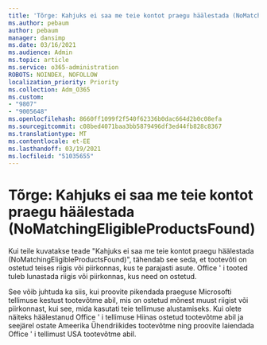 ```yaml
---
title: 'Tõrge: Kahjuks ei saa me teie kontot praegu häälestada (NoMatchingEligibleProductsFound)'
ms.author: pebaum
author: pebaum
manager: dansimp
ms.date: 03/16/2021
ms.audience: Admin
ms.topic: article
ms.service: o365-administration
ROBOTS: NOINDEX, NOFOLLOW
localization_priority: Priority
ms.collection: Adm_O365
ms.custom:
- "9807"
- "9005648"
ms.openlocfilehash: 8660ff1099f2f540f62336b0dac664d2b0c08efa
ms.sourcegitcommit: c08bed4071baa3bb5879496df3ed44fb828c8367
ms.translationtype: MT
ms.contentlocale: et-EE
ms.lasthandoff: 03/19/2021
ms.locfileid: "51035655"
---
```

# <a name="error-sorry-we-cant-set-up-your-account-right-now-nomatchingeligibleproductsfound"></a>Tõrge: Kahjuks ei saa me teie kontot praegu häälestada (NoMatchingEligibleProductsFound)

Kui teile kuvatakse teade "Kahjuks ei saa me teie kontot praegu häälestada (NoMatchingEligibleProductsFound)", tähendab see seda, et tootevõti on ostetud teises riigis või piirkonnas, kus te parajasti asute. Office ' i tooted tuleb lunastada riigis või piirkonnas, kus need on ostetud.

See võib juhtuda ka siis, kui proovite pikendada praeguse Microsofti tellimuse kestust tootevõtme abil, mis on ostetud mõnest muust riigist või piirkonnast, kui see, mida kasutati teie tellimuse alustamiseks. Kui olete näiteks häälestanud Office ' i tellimuse Hiinas ostetud tootevõtme abil ja seejärel ostate Ameerika Ühendriikides tootevõtme ning proovite laiendada Office ' i tellimust USA tootevõtme abil.